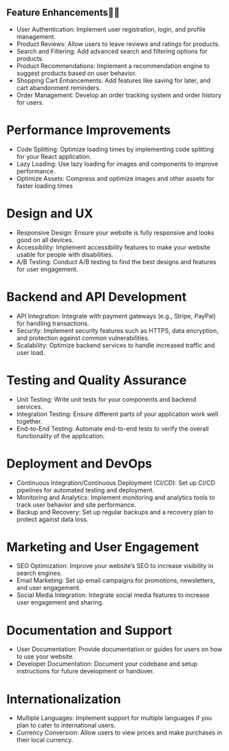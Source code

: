 ## Feature Enhancements🚀🚀
- User Authentication: Implement user registration, login, and profile management.
- Product Reviews: Allow users to leave reviews and ratings for products.
- Search and Filtering: Add advanced search and filtering options for products.
- Product Recommendations: Implement a recommendation engine to suggest products based on user behavior.
- Shopping Cart Enhancements: Add features like saving for later, and cart abandonment reminders.
- Order Management: Develop an order tracking system and order history for users.

 # Performance Improvements
- Code Splitting: Optimize loading times by implementing code splitting for your React application.
- Lazy Loading: Use lazy loading for images and components to improve performance.
- Optimize Assets: Compress and optimize images and other assets for faster loading times

# Design and UX
- Responsive Design: Ensure your website is fully responsive and looks good on all devices.
- Accessibility: Implement accessibility features to make your website usable for people with disabilities.
- A/B Testing: Conduct A/B testing to find the best designs and features for user engagement.

 # Backend and API Development
- API Integration: Integrate with payment gateways (e.g., Stripe, PayPal) for handling transactions.
- Security: Implement security features such as HTTPS, data encryption, and protection against common vulnerabilities.
- Scalability: Optimize backend services to handle increased traffic and user load.

 # Testing and Quality Assurance
- Unit Testing: Write unit tests for your components and backend services.
- Integration Testing: Ensure different parts of your application work well together.
- End-to-End Testing: Automate end-to-end tests to verify the overall functionality of the application.

 # Deployment and DevOps
- Continuous Integration/Continuous Deployment (CI/CD): Set up CI/CD pipelines for automated testing and deployment.
- Monitoring and Analytics: Implement monitoring and analytics tools to track user behavior and site performance.
- Backup and Recovery: Set up regular backups and a recovery plan to protect against data loss.

# Marketing and User Engagement
- SEO Optimization: Improve your website’s SEO to increase visibility in search engines.
- Email Marketing: Set up email campaigns for promotions, newsletters, and user engagement.
- Social Media Integration: Integrate social media features to increase user engagement and sharing.

# Documentation and Support
- User Documentation: Provide documentation or guides for users on how to use your website.
- Developer Documentation: Document your codebase and setup instructions for future development or handover.

# Internationalization
- Multiple Languages: Implement support for multiple languages if you plan to cater to international users.
- Currency Conversion: Allow users to view prices and make purchases in their local currency.
